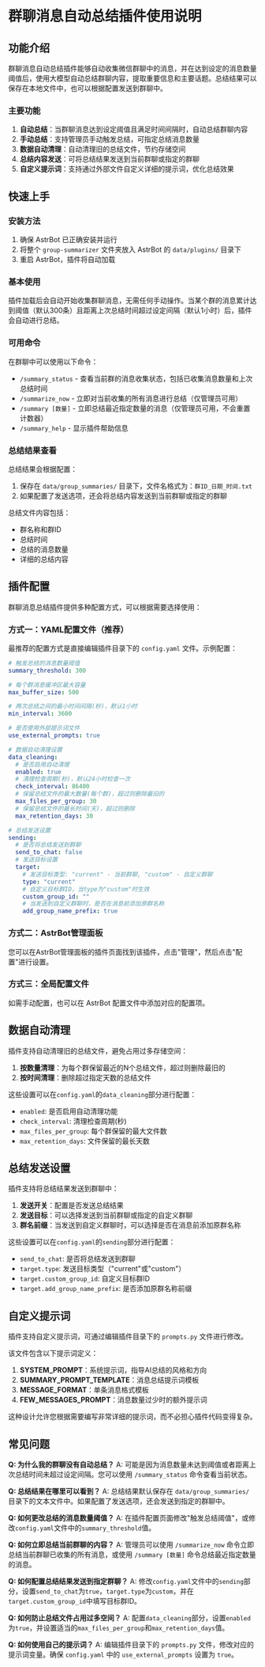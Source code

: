 # 群聊消息自动总结插件使用说明

## 功能介绍

群聊消息自动总结插件能够自动收集微信群聊中的消息，并在达到设定的消息数量阈值后，使用大模型自动总结群聊内容，提取重要信息和主要话题。总结结果可以保存在本地文件中，也可以根据配置发送到群聊中。

### 主要功能

1. **自动总结**：当群聊消息达到设定阈值且满足时间间隔时，自动总结群聊内容
2. **手动总结**：支持管理员手动触发总结，可指定总结消息数量
3. **数据自动清理**：自动清理旧的总结文件，节约存储空间
4. **总结内容发送**：可将总结结果发送到当前群聊或指定的群聊
5. **自定义提示词**：支持通过外部文件自定义详细的提示词，优化总结效果

## 快速上手

### 安装方法

1. 确保 AstrBot 已正确安装并运行
2. 将整个 `group-summarizer` 文件夹放入 AstrBot 的 `data/plugins/` 目录下
3. 重启 AstrBot，插件将自动加载

### 基本使用

插件加载后会自动开始收集群聊消息，无需任何手动操作。当某个群的消息累计达到阈值（默认300条）且距离上次总结时间超过设定间隔（默认1小时）后，插件会自动进行总结。

### 可用命令

在群聊中可以使用以下命令：

- `/summary_status` - 查看当前群的消息收集状态，包括已收集消息数量和上次总结时间
- `/summarize_now` - 立即对当前收集的所有消息进行总结（仅管理员可用）
- `/summary [数量]` - 立即总结最近指定数量的消息（仅管理员可用，不会重置计数器）
- `/summary_help` - 显示插件帮助信息

### 总结结果查看

总结结果会根据配置：
1. 保存在 `data/group_summaries/` 目录下，文件名格式为：`群ID_日期_时间.txt`
2. 如果配置了发送选项，还会将总结内容发送到当前群聊或指定的群聊

总结文件内容包括：
- 群名称和群ID
- 总结时间
- 总结的消息数量
- 详细的总结内容

## 插件配置

群聊消息总结插件提供多种配置方式，可以根据需要选择使用：

### 方式一：YAML配置文件（推荐）

最推荐的配置方式是直接编辑插件目录下的 `config.yaml` 文件。示例配置：

```yaml
# 触发总结的消息数量阈值
summary_threshold: 300

# 每个群消息缓冲区最大容量
max_buffer_size: 500

# 两次总结之间的最小时间间隔(秒)，默认1小时
min_interval: 3600

# 是否使用外部提示词文件
use_external_prompts: true

# 数据自动清理设置
data_cleaning:
  # 是否启用自动清理
  enabled: true
  # 清理检查周期(秒)，默认24小时检查一次
  check_interval: 86400
  # 保留总结文件的最大数量(每个群)，超过则删除最旧的
  max_files_per_group: 30
  # 保留总结文件的最长时间(天)，超过则删除
  max_retention_days: 30

# 总结发送设置
sending:
  # 是否将总结发送到群聊
  send_to_chat: false
  # 发送目标设置
  target:
    # 发送目标类型: "current" - 当前群聊, "custom" - 自定义群聊
    type: "current"
    # 自定义目标群ID，当type为"custom"时生效
    custom_group_id: ""
    # 当发送到自定义群聊时，是否在消息前添加原群名称
    add_group_name_prefix: true
```

### 方式二：AstrBot管理面板

您可以在AstrBot管理面板的插件页面找到该插件，点击"管理"，然后点击"配置"进行设置。

### 方式三：全局配置文件

如需手动配置，也可以在 AstrBot 配置文件中添加对应的配置项。

## 数据自动清理

插件支持自动清理旧的总结文件，避免占用过多存储空间：

1. **按数量清理**：为每个群保留最近的N个总结文件，超过则删除最旧的
2. **按时间清理**：删除超过指定天数的总结文件

这些设置可以在`config.yaml`的`data_cleaning`部分进行配置：
- `enabled`: 是否启用自动清理功能
- `check_interval`: 清理检查周期(秒)
- `max_files_per_group`: 每个群保留的最大文件数
- `max_retention_days`: 文件保留的最长天数

## 总结发送设置

插件支持将总结结果发送到群聊中：

1. **发送开关**：配置是否发送总结结果
2. **发送目标**：可以选择发送到当前群聊或指定的自定义群聊
3. **群名前缀**：当发送到自定义群聊时，可以选择是否在消息前添加原群名称

这些设置可以在`config.yaml`的`sending`部分进行配置：
- `send_to_chat`: 是否将总结发送到群聊
- `target.type`: 发送目标类型（"current"或"custom"）
- `target.custom_group_id`: 自定义目标群ID
- `target.add_group_name_prefix`: 是否添加原群名称前缀

## 自定义提示词

插件支持自定义提示词，可通过编辑插件目录下的 `prompts.py` 文件进行修改。

该文件包含以下提示词定义：

1. **SYSTEM_PROMPT**：系统提示词，指导AI总结的风格和方向
2. **SUMMARY_PROMPT_TEMPLATE**：消息总结提示词模板
3. **MESSAGE_FORMAT**：单条消息格式模板
4. **FEW_MESSAGES_PROMPT**：消息数量过少时的额外提示词

这种设计允许您根据需要编写非常详细的提示词，而不必担心插件代码变得复杂。

## 常见问题

**Q: 为什么我的群聊没有自动总结？**
A: 可能是因为消息数量未达到阈值或者距离上次总结时间未超过设定间隔。您可以使用 `/summary_status` 命令查看当前状态。

**Q: 总结结果在哪里可以看到？**
A: 总结结果默认保存在 `data/group_summaries/` 目录下的文本文件中。如果配置了发送选项，还会发送到指定的群聊中。

**Q: 如何更改总结的消息数量阈值？**
A: 在插件配置页面修改"触发总结阈值"，或修改`config.yaml`文件中的`summary_threshold`值。

**Q: 如何立即总结当前群聊的内容？**
A: 管理员可以使用 `/summarize_now` 命令立即总结当前群聊已收集的所有消息，或使用 `/summary [数量]` 命令总结最近指定数量的消息。

**Q: 如何配置总结结果发送到指定群聊？**
A: 修改`config.yaml`文件中的`sending`部分，设置`send_to_chat`为`true`，`target.type`为`custom`，并在`target.custom_group_id`中填写目标群ID。

**Q: 如何防止总结文件占用过多空间？**
A: 配置`data_cleaning`部分，设置`enabled`为`true`，并设置适当的`max_files_per_group`和`max_retention_days`值。

**Q: 如何使用自己的提示词？**
A: 编辑插件目录下的 `prompts.py` 文件，修改对应的提示词变量。确保 `config.yaml` 中的 `use_external_prompts` 设置为 `true`。
